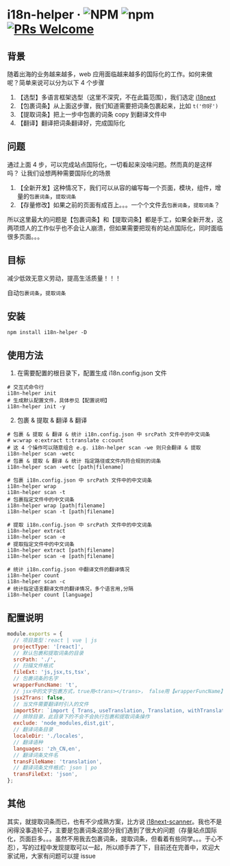 # i18n-helper · ![NPM](https://img.shields.io/github/license/wuqiang1985/i18n-helper) ![npm](https://img.shields.io/npm/dy/i18n-helper) [![PRs Welcome](https://img.shields.io/badge/PRs-welcome-brightgreen.svg?style=flat-square)](http://makeapullrequest.com)

## 背景

随着出海的业务越来越多，web 应用面临越来越多的国际化的工作。如何来做呢？简单来说可以分为以下 4 个步骤

1. 【选型】多语言框架选型（这里不深究，不在此篇范围），我们选定 [i18next](https://react.i18next.com/)
2. 【包裹词条】从上面这步骤，我们知道需要把词条包裹起来，比如 `t('你好')`
3. 【提取词条】把上一步中包裹的词条 copy 到翻译文件中
4. 【翻译】翻译把词条翻译好，完成国际化

## 问题

通过上面 4 步，可以完成站点国际化，一切看起来没啥问题。然而真的是这样吗？
让我们设想两种需要国际化的场景

1. 【全新开发】这种情况下，我们可以从容的编写每一个页面，模块，组件，增量的`包裹词条`，`提取词条`
2. 【存量修改】如果之前的页面有成百上。。。一个个文件去`包裹词条`，`提取词条`？

所以这里最大的问题是【包裹词条】和【提取词条】都是手工，如果全新开发，这两项烦人的工作似乎也不会让人崩溃，但如果需要把现有的站点国际化，同时面临很多页面。。。

## 目标

减少低效无意义劳动，提高生活质量！！！

自动`包裹词条`，`提取词条`

## 安装

```shell
npm install i18n-helper -D
```

## 使用方法

1. 在需要配置的根目录下，配置生成 i18n.config.json 文件

```shell
# 交互式命令行
i18n-helper init
# 生成默认配置文件，具体参见【配置说明】
i18n-helper init -y
```

2. 包裹 & 提取 & 翻译 & 翻译

```shell
# 包裹 & 提取 & 翻译 & 统计 i18n.config.json 中 srcPath 文件中的中文词条
# w:wrap e:extract t:translate c:count
# 这 4 个操作可以随意组合 e.g. i18n-helper scan -we 则只会翻译 & 提取
i18n-helper scan -wetc
# 包裹 & 提取 & 翻译 & 统计 指定路径或文件内符合规则的词条
i18n-helper scan -wetc [path|filename]

# 包裹 i18n.config.json 中 srcPath 文件中的中文词条
i18n-helper wrap
i18n-helper scan -t
# 包裹指定文件中的中文词条
i18n-helper wrap [path|filename]
i18n-helper scan -t [path|filename]

# 提取 i18n.config.json 中 srcPath 文件中的中文词条
i18n-helper extract
i18n-helper scan -e
# 提取指定文件中的中文词条
i18n-helper extract [path|filename]
i18n-helper scan -e [path|filename]

# 统计 i18n.config.json 中翻译文件的翻译情况
i18n-helper count
i18n-helper scan -c
# 统计指定语言翻译文件的翻译情况，多个语言用,分隔
i18n-helper count [language]
```

## 配置说明

```javascript
module.exports = {
  // 项目类型：react | vue | js
  projectType: '[react]',
  // 默认包裹和提取词条的目录
  srcPath: './',
  // 扫描文件格式
  fileExt: 'js,jsx,ts,tsx',
  // 包裹词条的名字
  wrapperFuncName: 't',
  // jsx中的文字包裹方式，true用<trans></trans>， false用【wrapperFuncName】的value包裹
  jsx2Trans: false,
  // 当文件需要翻译时引入的文件
  importStr: `import { Trans, useTranslation, Translation, withTranslation } from 'react-i18next';\n`,
  // 排除目录，此目录下的不会不会执行包裹和提取词条操作
  exclude: 'node_modules,dist,git',
  // 翻译词条目录
  localeDir: './locales',
  // 翻译语种
  languages: 'zh_CN,en',
  // 翻译词条文件名
  transFileName: 'translation',
  // 翻译词条文件格式: json | po
  transFileExt: 'json',
};
```

## 其他

其实，就提取词条而已，也有不少成熟方案，比方说 [i18next-scanner](https://github.com/i18next/i18next-scanner)。我也不是闲得没事造轮子，主要是包裹词条这部分我们遇到了很大的问题（存量站点国际化，页面巨多。。。虽然不用我去包裹词条，提取词条，但看着有些同学。。。于心不忍），写的过程中发现提取可以一起，所以顺手弄了下，目前还在完善中，欢迎大家试用，大家有问题可以提 issue
